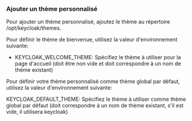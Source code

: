 ### Ajouter un thème personnalisé
Pour ajouter un thème personnalisé, ajoutez le thème au répertoire /opt/keycloak/themes.

Pour définir le thème de bienvenue, utilisez la valeur d'environnement suivante:

- KEYCLOAK_WELCOME_THEME: Spécifiez le thème à utiliser pour la page d'accueil (doit être non vide et doit correspondre à un nom de thème existant)

Pour définir votre thème personnalisé comme thème global par défaut, utilisez la valeur d'environnement suivante:

KEYCLOAK_DEFAULT_THEME: Spécifiez le thème à utiliser comme thème global par défaut (doit correspondre à un nom de thème existant, s'il est vide, il utilisera keycloak)